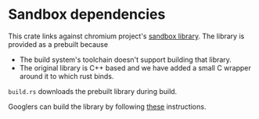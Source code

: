 # Sandbox dependencies

This crate links against chromium project's
[sandbox library](https://chromium.googlesource.com/chromium/src/+/6bb3606c2b1a60265fc7f1632896b640fa0d7865/sandbox/win/).
The library is provided as a prebuilt because

- The build system's toolchain doesn't support building that library.
- The original library is C++ based and we have added a small C wrapper around it to which rust
  binds.

`build.rs` downloads the prebuilt library during build.

Googlers can build the library by following [these](http://shortn/_pKqdJVrziE) instructions.
